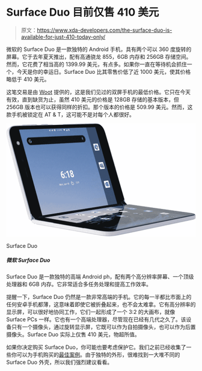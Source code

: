 # Surface Duo 目前仅售 410 美元

> 原文：<https://www.xda-developers.com/the-surface-duo-is-available-for-just-410-today-only/>

微软的 Surface Duo 是一款独特的 Android 手机，具有两个可以 360 度旋转的屏幕。它于去年夏天推出，配有高通骁龙 855，6GB 内存和 256GB 存储空间。然而，它花费了相当高的 1399.99 美元，有点多。如果你一直在等待机会抓住一个，今天是你的幸运日。Surface Duo 比其零售价低了近 1000 美元，使其价格略低于 410 美元。

这笔交易是由 [Woot](https://www.anrdoezrs.net/links/100122946/type/dlg/sid/UUxdaUeUpU3505/https://www.woot.com/offers/microsoft-surface-duo-dual-screen-lte-tablets) 提供的，这是我们见过的双屏手机的最低价格。它只在今天有效，直到缺货为止，虽然 410 美元的价格是 128GB 存储的基本版本，但 256GB 版本也可以获得同样的折扣。那个版本的价格是 509.99 美元。然而，这款手机被锁定在 AT & T，这可能不是对每个人都很好。

 <picture>![The Surface Duo is a unique premium Android ph with two high-resolution screens, a top-tier processor, and 6GB of RAM. It's great for multitasking and productivity.](img/e99cbfe3db4b502042beacbe14643da8.png)</picture> 

Surface Duo

##### 微软 Surface Duo

Surface Duo 是一款独特的高端 Android ph，配有两个高分辨率屏幕、一个顶级处理器和 6GB 内存。它非常适合多任务处理和提高工作效率。

提醒一下，Surface Duo 仍然是一款非常高端的手机。它的每一半都比市面上的任何安卓手机都薄，这意味着即使它被折叠起来，也不会太难拿。它有高分辨率的显示屏，可以很好地协同工作，它们一起形成了一个 3:2 的大画布，就像 Surface PCs 一样。它也有一个高端处理器，尽管现在已经有几代之久了。该设备只有一个摄像头，通过旋转显示屏，它既可以作为自拍摄像头，也可以作为后置摄像头。Surface Duo 实际上仅售 410 美元，物超所值。

如果你决定购买 Surface Duo，你可能也要考虑保护它。我们之前已经收集了一些你可以为手机购买的[最佳案例](https://www.xda-developers.com/best-microsoft-surface-duo-case/)。由于独特的外形，很难找到一大堆不同的 Surface Duo 外壳，所以我们强烈建议看看。